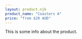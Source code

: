 ```yaml
---
layout: product.njk
product_name: "Coasters A"
price: "from $20 AUD"
---
```


This is some info about the product.